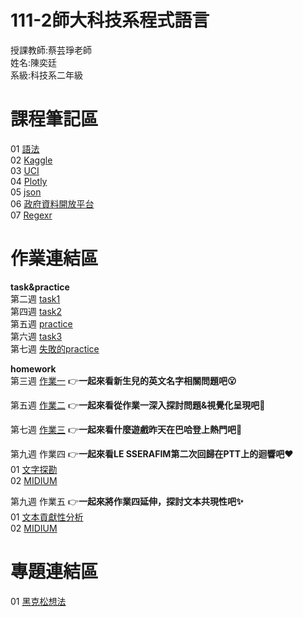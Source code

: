 # 111-2師大科技系程式語言
授課教師:蔡芸琤老師\
姓名:陳奕廷\
系級:科技系二年級

# 課程筆記區
01 [語法](https://markdown.tw/)\
02 [Kaggle](https://www.kaggle.com/)\
03 [UCI](https://archive.ics.uci.edu/ml/index.php)\
04 [Plotly](https://plotly.com/python/)\
05 [json](https://jsoncrack.com/editor)\
06 [政府資料開放平台](https://data.gov.tw/)\
07 [Regexr](https://regexr.com/)

# 作業連結區
**task&practice**\
第二週 [task1](https://github.com/Tommy3883/111-2PL/blob/main/task%201.ipynb)\
第四週 [task2](https://github.com/Tommy3883/111-2PL/blob/main/task2.ipynb)\
第五週 [practice](https://github.com/Tommy3883/111-2PL/blob/main/practice0323-1.ipynb)\
第六週 [task3](https://github.com/Tommy3883/111-2PL/blob/main/task%203.ipynb)\
第七週 [失敗的practice](https://github.com/Tommy3883/111-2PL/blob/main/practice%204.ipynb)

<strong>homework</strong>\
第三週 [作業一](https://github.com/Tommy3883/111-2PL/blob/main/HW%201.ipynb) 👉**一起來看新生兒的英文名字相關問題吧😮**

第五週 [作業二](https://github.com/Tommy3883/111-2PL/blob/main/HW%202.ipynb) 👉**一起來看從作業一深入探討問題&視覺化呈現吧🤔**

第七週 [作業三](https://github.com/Tommy3883/111-2PL/blob/main/HW%203.ipynb) 👉**一起來看什麼遊戲昨天在巴哈登上熱門吧🎉**

第九週 作業四 👉**一起來看LE SSERAFIM第二次回歸在PTT上的迴響吧❤**\
01 [文字探勘](https://github.com/Tommy3883/111-2PL/blob/main/HW%204.ipynb)\
02 [MIDIUM](https://medium.com/@chiting630/%E4%B8%80%E8%B5%B7%E8%B7%9Fle-sserafim-antifragile-a148bf3b5df6)

第九週 作業五 👉**一起來將作業四延伸，探討文本共現性吧✨**\
01 [文本貢獻性分析](https://github.com/Tommy3883/111-2PL/blob/main/HW%205.ipynb)\
02 [MIDIUM](https://github.com/Tommy3883/111-2PL/blob/main/HW%205.ipynb)

# 專題連結區
01 [黑克松想法](https://docs.google.com/presentation/d/1aVeA_cQ9iyXf1Y5Oe_A8_S0TcEa0GeFad-joNjwThJ4/edit?usp=sharing)
